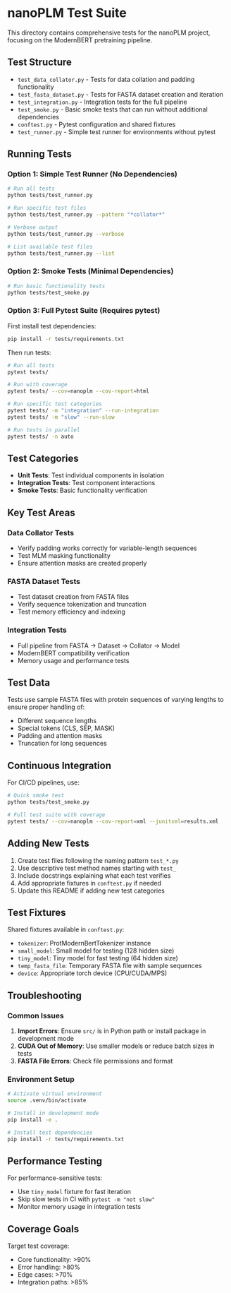 # nanoPLM Test Suite

This directory contains comprehensive tests for the nanoPLM project, focusing on the ModernBERT pretraining pipeline.

## Test Structure

- `test_data_collator.py` - Tests for data collation and padding functionality
- `test_fasta_dataset.py` - Tests for FASTA dataset creation and iteration
- `test_integration.py` - Integration tests for the full pipeline
- `test_smoke.py` - Basic smoke tests that can run without additional dependencies
- `conftest.py` - Pytest configuration and shared fixtures
- `test_runner.py` - Simple test runner for environments without pytest

## Running Tests

### Option 1: Simple Test Runner (No Dependencies)

```bash
# Run all tests
python tests/test_runner.py

# Run specific test files
python tests/test_runner.py --pattern "*collator*"

# Verbose output
python tests/test_runner.py --verbose

# List available test files
python tests/test_runner.py --list
```

### Option 2: Smoke Tests (Minimal Dependencies)

```bash
# Run basic functionality tests
python tests/test_smoke.py
```

### Option 3: Full Pytest Suite (Requires pytest)

First install test dependencies:
```bash
pip install -r tests/requirements.txt
```

Then run tests:
```bash
# Run all tests
pytest tests/

# Run with coverage
pytest tests/ --cov=nanoplm --cov-report=html

# Run specific test categories
pytest tests/ -m "integration" --run-integration
pytest tests/ -m "slow" --run-slow

# Run tests in parallel
pytest tests/ -n auto
```

## Test Categories

- **Unit Tests**: Test individual components in isolation
- **Integration Tests**: Test component interactions
- **Smoke Tests**: Basic functionality verification

## Key Test Areas

### Data Collator Tests
- Verify padding works correctly for variable-length sequences
- Test MLM masking functionality
- Ensure attention masks are created properly

### FASTA Dataset Tests
- Test dataset creation from FASTA files
- Verify sequence tokenization and truncation
- Test memory efficiency and indexing

### Integration Tests
- Full pipeline from FASTA → Dataset → Collator → Model
- ModernBERT compatibility verification
- Memory usage and performance tests

## Test Data

Tests use sample FASTA files with protein sequences of varying lengths to ensure proper handling of:
- Different sequence lengths
- Special tokens (CLS, SEP, MASK)
- Padding and attention masks
- Truncation for long sequences

## Continuous Integration

For CI/CD pipelines, use:
```bash
# Quick smoke test
python tests/test_smoke.py

# Full test suite with coverage
pytest tests/ --cov=nanoplm --cov-report=xml --junitxml=results.xml
```

## Adding New Tests

1. Create test files following the naming pattern `test_*.py`
2. Use descriptive test method names starting with `test_`
3. Include docstrings explaining what each test verifies
4. Add appropriate fixtures in `conftest.py` if needed
5. Update this README if adding new test categories

## Test Fixtures

Shared fixtures available in `conftest.py`:
- `tokenizer`: ProtModernBertTokenizer instance
- `small_model`: Small model for testing (128 hidden size)
- `tiny_model`: Tiny model for fast testing (64 hidden size)
- `temp_fasta_file`: Temporary FASTA file with sample sequences
- `device`: Appropriate torch device (CPU/CUDA/MPS)

## Troubleshooting

### Common Issues

1. **Import Errors**: Ensure `src/` is in Python path or install package in development mode
2. **CUDA Out of Memory**: Use smaller models or reduce batch sizes in tests
3. **FASTA File Errors**: Check file permissions and format

### Environment Setup

```bash
# Activate virtual environment
source .venv/bin/activate

# Install in development mode
pip install -e .

# Install test dependencies
pip install -r tests/requirements.txt
```

## Performance Testing

For performance-sensitive tests:
- Use `tiny_model` fixture for fast iteration
- Skip slow tests in CI with `pytest -m "not slow"`
- Monitor memory usage in integration tests

## Coverage Goals

Target test coverage:
- Core functionality: >90%
- Error handling: >80%
- Edge cases: >70%
- Integration paths: >85%



